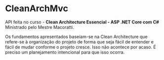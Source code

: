 # CleanArchMvc
API feita no curso - <b>Clean Architecture Essencial - ASP .NET Core com C#</b>
<br>Ministrado pelo Mestre Macoratti.

Os fundamentos apresentados baseiam-se na Clean Architecture que refere-se à organização do projeto de forma que seja fácil de entender e fácil de mudar conforme o projeto cresce. Isso não acontece por acaso. É preciso um planejamento intencional para que isso ocorra.
